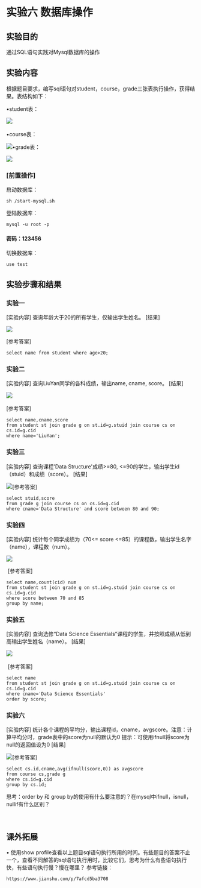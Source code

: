 # 实验六 数据库操作

## 实验目的

通过SQL语句实践对Mysql数据库的操作

## 实验内容

根据题目要求，编写sql语句对student，course，grade三张表执行操作，获得结果。表结构如下：
	
•student表：

![](http://kfcoding-static.oss-cn-hangzhou.aliyuncs.com/gitcourse-DaSE_lab/pic/6.1.png)
​
​
​


•course表：

![](http://kfcoding-static.oss-cn-hangzhou.aliyuncs.com/gitcourse-DaSE_lab/pic/6.2.png)
​​​​
•grade表：

![](http://kfcoding-static.oss-cn-hangzhou.aliyuncs.com/gitcourse-DaSE_lab/pic/6.3.png)

### [前置操作]

启动数据库：
	
	sh /start-mysql.sh

登陆数据库：

	mysql -u root -p

#### 密码：123456

切换数据库：
	
	use test
## 实验步骤和结果

### 实验一 

[实验内容]
查询年龄大于20的所有学生，仅输出学生姓名。
[结果]

![](http://kfcoding-static.oss-cn-hangzhou.aliyuncs.com/gitcourse-DaSE_lab/pic/6.4.png)

[参考答案]
	
	select name from student where age>20;

### 实验二

[实验内容]
查询LiuYan同学的各科成绩，输出name, cname, score。
[结果]

![](http://kfcoding-static.oss-cn-hangzhou.aliyuncs.com/gitcourse-DaSE_lab/pic/6.5.png)
​​​
​​​​


[参考答案]

	select name,cname,score
	from student st join grade g on st.id=g.stuid join course cs on 	cs.id=g.cid
	where name='LiuYan';

### 实验三

[实验内容]
查询课程'Data Structure'成绩>=80, <=90的学生，输出学生id（stuid）和成绩（score）。
[结果]

![](http://kfcoding-static.oss-cn-hangzhou.aliyuncs.com/gitcourse-DaSE_lab/pic/6.6.png)
​​​​
​​​​
​​​​
​​​​
[参考答案]

	select stuid,score
	from grade g join course cs on cs.id=g.cid
	where cname='Data Structure' and score between 80 and 90;

### 实验四

[实验内容]
统计每个同学成绩为（70<= score <=85）的课程数，输出学生名字（name），课程数（num）。

 ![](http://kfcoding-static.oss-cn-hangzhou.aliyuncs.com/gitcourse-DaSE_lab/pic/6.7.png)


​​ [参考答案]
​​ 

	select name,count(cid) num
	from student st join grade g on st.id=g.stuid join course cs on 	cs.id=g.cid
	where score between 70 and 85
	group by name;

### 实验五

[实验内容]
查询选修“Data Science Essentials”课程的学生，并按照成绩从低到高输出学生姓名（name）。
[结果]

![](http://kfcoding-static.oss-cn-hangzhou.aliyuncs.com/gitcourse-DaSE_lab/pic/6.8.png)
​​​
​​​​
​​​​
​​​​
​​​​


​​​​
[参考答案]

	select name
	from student st join grade g on st.id=g.stuid join course cs on 	cs.id=g.cid
	where cname='Data Science Essentials' 
	order by score;

### 实验六

[实验内容]
统计各个课程的平均分，输出课程id，cname，avgscore。注意：计算平均分时，grade表中的score为null的默认为0
提示：可使用ifnull将score为null的返回值设为0
[结果]

![](http://kfcoding-static.oss-cn-hangzhou.aliyuncs.com/gitcourse-DaSE_lab/pic/6.9.png)
​​​​
​​​​
​​​​
[参考答案]

	select cs.id,cname,avg(ifnull(score,0)) as avgscore
	from course cs,grade g
	where cs.id=g.cid
	group by cs.id;

思考：order by 和 group by的使用有什么要注意的？在mysql中ifnull，isnull，nullif有什么区别？
​
​


​
## 课外拓展

•	使用show profile查看以上题目sql语句执行所用的时间。有些题目的答案不止一个，查看不同解答的sql语句执行用时，比较它们，思考为什么有些语句执行快，有些语句执行慢？慢在哪里？
参考链接：
	
	https://www.jianshu.com/p/7afcd5ba3708


